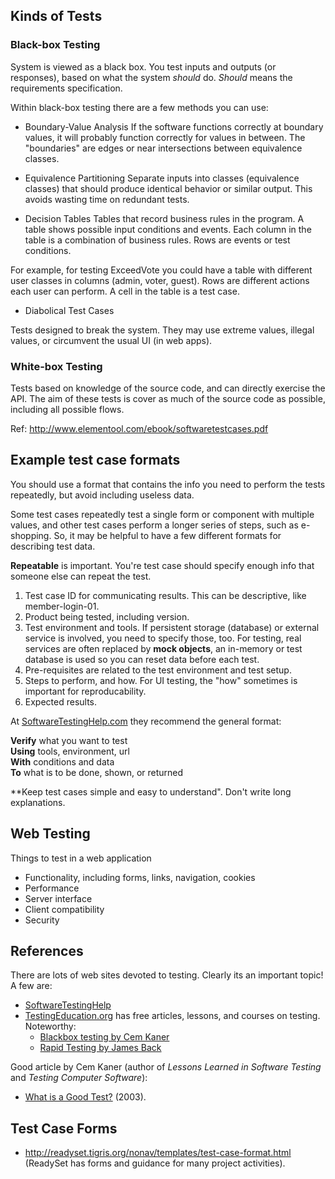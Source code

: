 ## Kinds of Tests

### Black-box Testing

System is viewed as a black box.  You test inputs and outputs (or responses),
based on what the system *should* do.  *Should* means the requirements specification.

Within black-box testing there are a few methods you can use:

* Boundary-Value Analysis
If the software functions correctly at boundary values,
it will probably function correctly for values in between.
The "boundaries" are edges or near intersections between equivalence classes.

* Equivalence Partitioning
Separate inputs into classes (equivalence classes) that should
produce identical behavior or similar output.
This avoids wasting time on redundant tests.

* Decision Tables
Tables that record business rules in the program.
A table shows possible input conditions and events.
Each column in the table is a combination of business rules.
Rows are events or test conditions.

For example, for testing ExceedVote you could have a table with
different user classes in columns (admin, voter, guest).
Rows are different actions each user can perform.
A cell in the table is a test case.

* Diabolical Test Cases

Tests designed to break the system. They may use extreme values,
illegal values, or circumvent the usual UI (in web apps).

### White-box Testing

Tests based on knowledge of the source code, and can directly
exercise the API.  The aim of these tests is cover as much of
the source code as possible, including all possible flows.

Ref: http://www.elementool.com/ebook/softwaretestcases.pdf

## Example test case formats

You should use a format that contains the info you need to perform the tests repeatedly,
but avoid including useless data.

Some test cases repeatedly test a single form or component with multiple values,
and other test cases perform a longer series of steps, such as e-shopping.
So, it may be helpful to have a few different formats for describing test data.

**Repeatable** is important. You're test case should specify enough info that someone
else can repeat the test.

1. Test case ID for communicating results. This can be descriptive, like member-login-01.
1. Product being tested, including version.
1. Test environment and tools. If persistent storage (database) or external service is involved, you need to specify those, too. For testing, real services are often replaced by **mock objects**, an in-memory or test database is used so you can reset data before each test.
1. Pre-requisites are related to the test environment and test setup.
1. Steps to perform, and how. For UI testing, the "how" sometimes is important for reproducability.
1. Expected results.

At [SoftwareTestingHelp.com](http://www.softwaretestinghelp.com/how-to-write-effective-test-cases-test-cases-procedures-and-definitions/) they recommend the general format:

**Verify** what you want to test <br/>
**Using** tools, environment, url <br/>
**With** conditions and data <br/>
**To** what is to be done, shown, or returned

**Keep test cases simple and easy to understand". Don't write long explanations.

## Web Testing

Things to test in a web application

* Functionality, including forms, links, navigation, cookies
* Performance
* Server interface
* Client compatibility
* Security

## References

There are lots of web sites devoted to testing. Clearly its an important topic!
A few are:

* [SoftwareTestingHelp](http://www.softwaretestinghelp.com/how-to-write-effective-test-cases-test-cases-procedures-and-definitions/)
* [TestingEducation.org](http://www.testingeducation.org) has free articles, lessons, and courses on testing.  Noteworthy:
    * [Blackbox testing by Cem Kaner](http://www.testingeducation.org/coursenotes/kaner_cem/cm_200204_blackboxtesting/)
    * [Rapid Testing by James Back](http://www.testingeducation.org/coursenotes/bach_james/cm_200204_rapidtesting/)

Good article by Cem Kaner (author of *Lessons Learned in Software Testing* and *Testing Computer Software*):
* [What is a Good Test?](http://www.kaner.com/pdfs/GoodTest.pdf) (2003).


## Test Case Forms

* http://readyset.tigris.org/nonav/templates/test-case-format.html (ReadySet has forms and guidance for 
many project activities).

